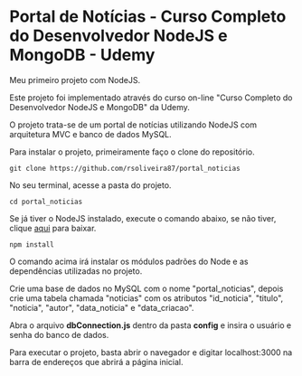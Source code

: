 # Portal de Notícias - Curso Completo do Desenvolvedor NodeJS e MongoDB - Udemy
Meu primeiro projeto com NodeJS.

Este projeto foi implementado através do curso on-line "Curso Completo do Desenvolvedor NodeJS e MongoDB" da Udemy.

O projeto trata-se de um portal de notícias utilizando NodeJS com arquitetura MVC e banco de dados MySQL.

Para instalar o projeto, primeiramente faço o clone do repositório.

    git clone https://github.com/rsoliveira87/portal_noticias

No seu terminal, acesse a pasta do projeto.

    cd portal_noticias

Se já tiver o NodeJS instalado, execute o comando abaixo, se não tiver, clique [aqui](https://nodejs.org/en/) para baixar.

    npm install

O comando acima irá instalar os módulos padrões do Node e as dependências utilizadas no projeto.

Crie uma base de dados no MySQL com o nome "portal_noticias", depois crie uma tabela chamada "noticias" com os atributos "id_noticia", "titulo", "noticia", "autor", "data_noticia" e "data_criacao".

Abra o arquivo **dbConnection.js** dentro da pasta **config** e insira o usuário e senha do banco de dados.

Para executar o projeto, basta abrir o navegador e digitar localhost:3000 na barra de endereços que abrirá a página inicial.
